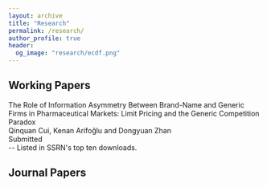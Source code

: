 ```yaml
---
layout: archive
title: "Research"
permalink: /research/
author_profile: true
header:
  og_image: "research/ecdf.png"
---
```


## Working Papers
The Role of Information Asymmetry Between Brand-Name and Generic Firms in Pharmaceutical Markets: Limit Pricing and the Generic Competition Paradox \
Qinquan Cui, Kenan Arifoğlu and Dongyuan Zhan \
Submitted \
-- Listed in SSRN's top ten downloads. 

## Journal Papers



<nbsp>


